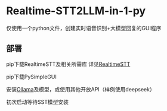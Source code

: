 # Realtime-STT2LLM-in-1-py
仅使用一个python文件，创建实时语音识别+大模型回复的GUI程序

## 部署
pip下载RealtimeSTT及相关所需库
详见[RealtimeSTT](https://github.com/KoljaB/RealtimeSTT)

pip下载PySimpleGUI

安装[Ollama](https://ollama.com/)及模型，或使用其他开放API（样例使用deepseek）

初次启动等待SST模型安装


